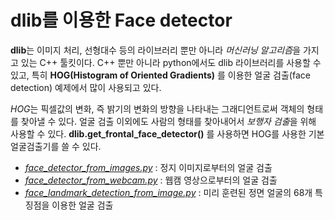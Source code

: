 # dlib를 이용한 Face detector

**dlib**는 이미지 처리, 선형대수 등의 라이브러리 뿐만 아니라 *머신러닝 알고리즘*을 가지고 있는 C++ 툴킷이다. C++ 뿐만 아니라 python에서도 dlib 라이브러리를 사용할 수 있고, 특히 **HOG(Histogram of Oriented Gradients)** 를 이용한 얼굴 검출(face detection) 예제에서 많이 사용되고 있다.



*HOG*는 픽셀값의 변화, 즉 밝기의 변화의 방향을 나타내는 그래디언트로써 객체의 형태를 찾아낼 수 있다. 얼굴 검출 이외에도 사람의 형태를 찾아내어서 *보행자 검출*을 위해 사용할 수 있다.  **dlib.get_frontal_face_detector()** 를 사용하면 HOG를 사용한 기본 얼굴검출기를 쓸 수 있다.



- *[face_detector_from_images.py](face_detector_from_images.md)* : 정지 이미지로부터의 얼굴 검출
- *[face_detector_from_webcam.py](face_detector_from_webcam.md)* : 웹캠 영상으로부터의 얼굴 검출
- [*face_landmark_detection_from_image.py*](face_landmark_detection_from_image.md) : 미리 훈련된 정면 얼굴의 68개 특징점을 이용한 얼굴 검출
